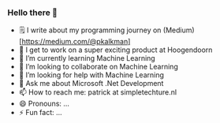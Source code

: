 ### Hello there 👋

<!--
**PatrickKalkman/PatrickKalkman** is a ✨ _special_ ✨ repository because its `README.md` (this file) appears on your GitHub profile. -->

- 🗒 I write about my programming journey on (Medium)[https://medium.com/@pkalkman]
- 🔭 I get to work on a super exciting product at Hoogendoorn
- 🌱 I’m currently learning Machine Learning
- 👯 I’m looking to collaborate on Machine Learning
- 🤔 I’m looking for help with Machine Learning
- 💬 Ask me about Microsoft .Net Development
- 📫 How to reach me: patrick at simpletechture.nl
- 😄 Pronouns: ...
- ⚡ Fun fact: ...

